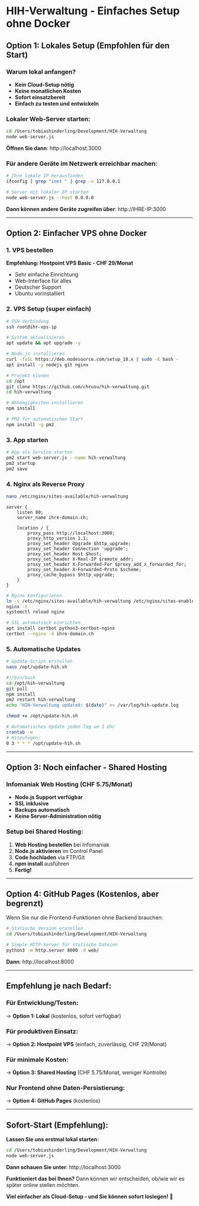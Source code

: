 # HIH-Verwaltung - Einfaches Setup ohne Docker

## Option 1: Lokales Setup (Empfohlen für den Start)

### Warum lokal anfangen?
- **Kein Cloud-Setup nötig**
- **Keine monatlichen Kosten**
- **Sofort einsatzbereit**
- **Einfach zu testen und entwickeln**

### Lokaler Web-Server starten:
```bash
cd /Users/tobiashinderling/Development/HIH-Verwaltung
node web-server.js
```

**Öffnen Sie dann**: http://localhost:3000

### Für andere Geräte im Netzwerk erreichbar machen:
```bash
# Ihre lokale IP herausfinden
ifconfig | grep "inet " | grep -v 127.0.0.1

# Server mit lokaler IP starten
node web-server.js --host 0.0.0.0
```

**Dann können andere Geräte zugreifen über**: http://IHRE-IP:3000

---

## Option 2: Einfacher VPS ohne Docker

### 1. VPS bestellen
**Empfehlung: Hostpoint VPS Basic - CHF 29/Monat**
- Sehr einfache Einrichtung
- Web-Interface für alles
- Deutscher Support
- Ubuntu vorinstalliert

### 2. VPS Setup (super einfach)
```bash
# SSH-Verbindung
ssh root@ihr-vps-ip

# System aktualisieren
apt update && apt upgrade -y

# Node.js installieren
curl -fsSL https://deb.nodesource.com/setup_18.x | sudo -E bash -
apt install -y nodejs git nginx

# Projekt klonen
cd /opt
git clone https://github.com/chrusu/hih-verwaltung.git
cd hih-verwaltung

# Abhängigkeiten installieren
npm install

# PM2 für automatischen Start
npm install -g pm2
```

### 3. App starten
```bash
# App als Service starten
pm2 start web-server.js --name hih-verwaltung
pm2 startup
pm2 save
```

### 4. Nginx als Reverse Proxy
```bash
nano /etc/nginx/sites-available/hih-verwaltung
```

```nginx
server {
    listen 80;
    server_name ihre-domain.ch;
    
    location / {
        proxy_pass http://localhost:3000;
        proxy_http_version 1.1;
        proxy_set_header Upgrade $http_upgrade;
        proxy_set_header Connection 'upgrade';
        proxy_set_header Host $host;
        proxy_set_header X-Real-IP $remote_addr;
        proxy_set_header X-Forwarded-For $proxy_add_x_forwarded_for;
        proxy_set_header X-Forwarded-Proto $scheme;
        proxy_cache_bypass $http_upgrade;
    }
}
```

```bash
# Nginx konfigurieren
ln -s /etc/nginx/sites-available/hih-verwaltung /etc/nginx/sites-enabled/
nginx -t
systemctl reload nginx

# SSL automatisch einrichten
apt install certbot python3-certbot-nginx
certbot --nginx -d ihre-domain.ch
```

### 5. Automatische Updates
```bash
# Update-Script erstellen
nano /opt/update-hih.sh
```

```bash
#!/bin/bash
cd /opt/hih-verwaltung
git pull
npm install
pm2 restart hih-verwaltung
echo "HIH-Verwaltung updated: $(date)" >> /var/log/hih-update.log
```

```bash
chmod +x /opt/update-hih.sh

# Automatisches Update jeden Tag um 3 Uhr
crontab -e
# Hinzufügen:
0 3 * * * /opt/update-hih.sh
```

---

## Option 3: Noch einfacher - Shared Hosting

### Infomaniak Web Hosting (CHF 5.75/Monat)
- **Node.js Support verfügbar**
- **SSL inklusive**
- **Backups automatisch**
- **Keine Server-Administration nötig**

### Setup bei Shared Hosting:
1. **Web Hosting bestellen** bei Infomaniak
2. **Node.js aktivieren** im Control Panel
3. **Code hochladen** via FTP/Git
4. **npm install** ausführen
5. **Fertig!**

---

## Option 4: GitHub Pages (Kostenlos, aber begrenzt)

Wenn Sie nur die Frontend-Funktionen ohne Backend brauchen:

```bash
# Statische Version erstellen
cd /Users/tobiashinderling/Development/HIH-Verwaltung

# Simple HTTP-Server für statische Dateien
python3 -m http.server 8000 -d web/
```

**Dann**: http://localhost:8000

---

## Empfehlung je nach Bedarf:

### **Für Entwicklung/Testen:**
→ **Option 1: Lokal** (kostenlos, sofort verfügbar)

### **Für produktiven Einsatz:**
→ **Option 2: Hostpoint VPS** (einfach, zuverlässig, CHF 29/Monat)

### **Für minimale Kosten:**
→ **Option 3: Shared Hosting** (CHF 5.75/Monat, weniger Kontrolle)

### **Nur Frontend ohne Daten-Persistierung:**
→ **Option 4: GitHub Pages** (kostenlos)

---

## Sofort-Start (Empfehlung):

**Lassen Sie uns erstmal lokal starten:**

```bash
cd /Users/tobiashinderling/Development/HIH-Verwaltung
node web-server.js
```

**Dann schauen Sie unter**: http://localhost:3000

**Funktioniert das bei Ihnen?** Dann können wir entscheiden, ob/wie wir es später online stellen möchten.

**Viel einfacher als Cloud-Setup - und Sie können sofort loslegen!** 🚀